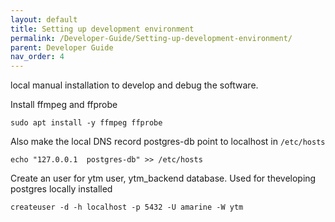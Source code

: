 ```yaml
---
layout: default
title: Setting up development environment
permalink: /Developer-Guide/Setting-up-development-environment/
parent: Developer Guide
nav_order: 4
---
```



local manual installation to develop and debug the software.

Install ffmpeg and ffprobe
```shell
sudo apt install -y ffmpeg ffprobe
```

Also make the local DNS record postgres-db point to localhost in `/etc/hosts`
```shell
echo "127.0.0.1  postgres-db" >> /etc/hosts
```

Create an user for ytm user, ytm_backend database. Used for theveloping postgres locally installed
```shell
createuser -d -h localhost -p 5432 -U amarine -W ytm
```
<!---
# Installing development environment for eChempad

Steps to obtain a functional environment to develop and test eChempad in a Linux system.

## First steps

The first thing that we got to do is clone the repository that contains the software "Linux-Auto-Customizer". This
software consists in a set of scripts to automatically install dependencies, libraries and programs to a Linux
Environment. It can be used in many distros, but in this guide we suppose that our environment is Ubuntu Linux. It
may be the same or similar instructions in related distros.

We can clone the repository anywhere, for example in our HOME folder:

```bash
cd $HOME
git clone https://github.com/AleixMT/Linux-Auto-Customizer
cd Linux-Auto-Customizer
bash src/core/install.sh -v -o customizer
```

The previous commands will install the software, so it can be accessed using the link `customizer-install` and
`customizer-uninstall` software if everything is okay.

## Resolving dependencies

In the repository execute the next orders:
```bash
sudo customizer-install -v -o psql
bash cutomizer-install -v -o jdk pgadmin postman ideau  # ideac 
```

This will install:
* **JDK8:** Java development kit. Contains the interpreter for the Java programming language `java` and the tool to
  manipulate the certificates used in the java VM `keytool`
* **psql:** PostGreSQL, SQL DataBase engine
* **IntelliJ IDEA Community / IntelliJ IDEA Ultimate:** IDE with a high customization via plugins to work with Java.
  The  ultimate edition needs a license; The community version, which is commented out, has also all the required
  features to work with the project.
* **pgadmin:** Graphical viewer of the PostGreSQL DataBase using a web browser.
* **postman:** UI used to manage API calls and requests. Useful for testing and for keeping record of interesting API
  calls. Has cloud synchronization, environments variables, workflows, etc.

This will set up the software with some new soft links and aliases, which will be populated in your environment by
writing to the `.bashrc` of your HOME folder.

## Setting up database connection
Log in as the `postgres` user:
```bash
sudo su - postgres
```

Then create the user that the installation will use:
```bash
createuser --interactive --pwprompt
```
Notice that there are other ways of doing this. You can also do it directly by submitting orders to the database from
this user, but in this case it is easier if you have this binary wrapper. It will ask for a password, consider this the
database password.

Then we need to create the database for our software:
```bash
createdb eChempad
```

#### Connect to the database manually using terminal
``` 
psql -d eChempad -h localhost -p 5432 -U amarine
```

#### Connect to the database manually using pgAdmin
Use `pgadmin` program to connect to the database using a graphical interface. To do so, just launch pgadmin by calling
the binary. You can access the interface using a web browser pointing to `localhost:5050`.

## ACL SQL schema & JPA entities SQL schema
The application combines *two* different strategies to initialize the SQL schema for our database and manipulate its
records:

The first strategy is using a `schema.sql` file, which by activating some properties in
`application.properties` like `spring.sql.init.mode=always` it can be executed every time our application goes up. We
can add SQL conditionals to initialize the schema if and only if the schema is not present. The schema is mainly used to
initialize the SQL tables for the ACL initialization.

The other strategy is using the automatic schema initialization that comes with JPA data repositories / entities.
By modifying the corresponding property `eChempad.db.policy` in `application.properties` we can choose to initialize the
schema when our app goes up, validate it, or do nothing.

The problem and the reason why I am documenting this is that there is an ACL table that also has an associated JPA
repository, and as such, the table can be initialized in both ways, which is wrong, since we need to use the ACL SQL
schema for the schema and the JPA repository to modify the tables programmatically.

The last paragraph means that on an initialization stage, where the database is empty, we need to create the
tables using the schema and *not* using the automatic initialization with JPA repositories. Why? Because we need to
programmatically modify the `SecurityId` table to add records, so users can be registered in the ACL service and
actually use the JPA generic controllers. By using a schema to generate the table we do not have this capability. So,
why not use only the repository to initialize the schema and also modify the table programmatically? Because if we use
Hibernate to initialize the corresponding table with the repository class `SecurityIdRepository` the schema of that
table is not the schema that the default implementation of ACL needs, and the ACL service will fail.

Database initialization by schema or by JPA repository seem to be mutually exclusive under spring boot and also database
initialization by repository takes precedence over the schema initialization, so two executions of the application are
needed to obtain the needed state in the database, with the first initialization failing because repository tables do
not exist.

To change the fact that two runs are needed to obtain the needed database state, you have some options:
- Add the needed Hibernate annotations to the class `SecurityIdRepository` so the schema created by Hibernate when using
  repository initialization is the correct one, and you also have the possibility to modify the table programmatically.
- Apply `schema.sql` before repository initialization takes place manually.
- Do not use a JPA repository to manipulate the table. Instead, use a regular repository that contains the SQL queries
  to manipulate the needed tables. Initialize the database with the schema, which is the recommended way to obtain the ACL
  tables.


#### Steps to reproduce a clean initialization
1- To ensure the proper initialization of the schema first begin by dropping all tables. You can use the SQL script
under `./tools`
2- Deactivate the initialization of JPA schema by setting the DB policy to *none*.
3- Run application. The ACL SQL schema will be read from the `schema.sql` script and the app will fail because the
schema for the JPA entities will not be present. The app should file with an error like this:
```
(...) org.springframework.dao.InvalidDataAccessResourceUsageException: could not extract ResultSet; SQL [n/a]; nested 
exception is org.hibernate.exception.SQLGrammarException: could not extract ResultSet
```

If the error is like this:

```
org.springframework.dao.DataIntegrityViolationException: PreparedStatementCallback; SQL [insert into acl_sid (principal, sid) values (?, ?)]; ERROR: null value in column "id" violates not-null constraint
```

It means that the database has been initialized using the JPA repositories, which is not what we need to do to properly
initialize the database for the `SecurityId` table. If that is the case, you can also check which tables have been
created. After the first run, you need to have *ONLY* the four tables of the ACL schema, not all the tables of the
program (ACL schema + JPA tables)

The *acl_sid* table will be created using the schema provided via a JPA entity class.
4- Reactivate the JPA initializations by setting the DB policy to *update*.
5- Rerun the application, which now should be working (even though because of admin initialization it can have an error
of duplicated primary key, but if your rerun one more time everything should be working). The ACL tables from the schema,
and the JPA tables
(except the *acl_sid* table, which comes from IdSecurity Entity JPA initialization) from the Entities are now fully
initialized.
6- We can encounter one more error while initializing the app, it goes like:
`org.postgresql.util.PSQLException: ERROR: duplicate key value violates unique constraint "acl_sid_pkey"` This happens
because we manipulate the acl_sid table "from behind" (not programmatically, we attack the raw SQL tables). And as such,
the first petitions to create an ACL can cause a collision. Rerun app and it should be working. In the next run,
the ACL service will answer correctly.

## IDE integration
Open the project by calling the binary `ideau` with the same working directory as teh repository.

After that the IDE will open and a lot of indexing and downloading will start. There are some things that you may need
to do in order to work with the project:
- File -> project structure -> set SDK to Amazon Coretto 1.8 (any 1.8 java will be fine)
- File -> project structure -> set language level to 1.8 (lambdas annotations..)
- File -> Settings -> Plugins -> ZK framework
- File -> Settings -> Plugins -> JPA buddy

-->
